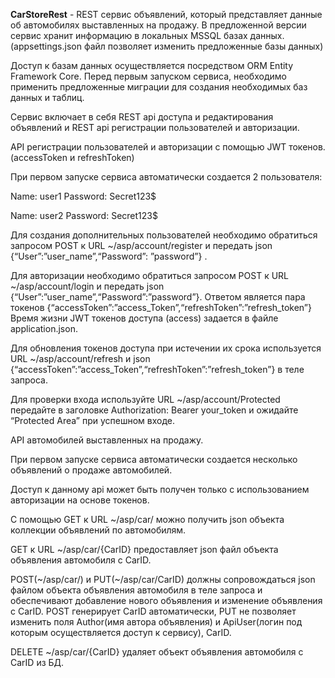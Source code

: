 **CarStoreRest** - REST сервис объявлений, который представляет данные об
автомобилях выставленных на продажу. В предложенной версии сервис хранит
информацию в локальных MSSQL базах данных. (appsettings.json файл позволяет
изменить предложенные базы данных)

Доступ к базам данных осуществляется посредством ORM Entity Framework Core.
Перед первым запуском сервиса, необходимо применить предложенные миграции для
создания необходимых баз данных и таблиц.

Сервис включает в себя REST api доступа и редактирования объявлений и REST api
регистрации пользователей и авторизации.

API регистрации пользователей и авторизации с помощью JWT токенов. (accessToken
и refreshToken)

При первом запуске сервиса автоматически создается 2 пользователя:

Name: user1 Password: Secret123\$

Name: user2 Password: Secret123\$

Для создания дополнительных пользователей необходимо обратиться запросом POST к
URL \~/asp/account/register и передать json {“User”:”user_name”,“Password”:
”password”} .

Для авторизации необходимо обратиться запросом POST к URL \~/asp/account/login и
передать json {“User”:”user_name”,“Password”:”password”}. Ответом является пара
токенов {“accessToken”:”access_Token”,“refreshToken”:”refresh_token”} Время
жизни JWT токенов доступа (access) задается в файле application.json.

Для обновления токенов доступа при истечении их срока используется URL
\~/asp/account/refresh и json
{“accessToken”:”access_Token”,“refreshToken”:”refresh_token”} в теле запроса.

Для проверки входа используйте URL \~/asp/account/Protected передайте в
заголовке Authorization: Bearer your_token и ожидайте “Protected Area” при
успешном входе.

API автомобилей выставленных на продажу.

При первом запуске сервиса автоматически создается несколько объявлений о
продаже автомобилей.

Доступ к данному api может быть получен только с использованием авторизации на
основе токенов.

С помощью GET к URL \~/asp/car/ можно получить json объекта коллекции объявлений
по автомобилям.

GET к URL \~/asp/car/{CarID} предоставляет json файл объекта объявления
автомобиля с CarID.

POST(\~/asp/car/) и PUT(\~/asp/car/CarID) должны сопровождаться json файлом
объекта объявления автомобиля в теле запроса и обеспечивают добавление нового
объявления и изменение объявления с CarID. POST генерирует CarID автоматически,
PUT не позволяет изменить поля Author(имя автора объявления) и ApiUser(логин под
которым осуществляется доступ к сервису), CarID.

DELETE \~/asp/car/{CarID} удаляет объект объявления автомобиля с CarID из БД.
